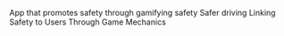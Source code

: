 App that promotes safety through gamifying safety
Safer driving
Linking Safety to Users Through Game Mechanics
